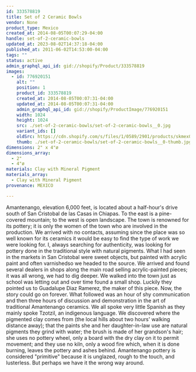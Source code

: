 ```yaml
---
id: 333578819
title: Set of 2 Ceramic Bowls
vendor: None
product_type: Mexico
created_at: 2014-08-05T00:07:29-04:00
handle: set-of-2-ceramic-bowls
updated_at: 2023-08-02T14:37:18-04:00
published_at: 2011-06-02T14:53:00-04:00
tags: ""
status: active
admin_graphql_api_id: gid://shopify/Product/333578819
images:
  - id: 776920151
    alt: ""
    position: 1
    product_id: 333578819
    created_at: 2014-08-05T00:07:31-04:00
    updated_at: 2014-08-05T00:07:31-04:00
    admin_graphql_api_id: gid://shopify/ProductImage/776920151
    width: 1024
    height: 1024
    src: ./set-of-2-ceramic-bowls/set-of-2-ceramic-bowls__0.jpg
    variant_ids: []
    oldSrc: https://cdn.shopify.com/s/files/1/0589/2901/products/skmex0033.tif.jpeg?v=1407211651
    thumb: ./set-of-2-ceramic-bowls/set-of-2-ceramic-bowls__0-thumb.jpg
dimensions: 2" x 4"ø
dimensions_array:
  - 2"
  - 4"ø
materials: Clay with Mineral Pigment
materials_array:
  - Clay with Mineral Pigment
provenance: MEXICO

---
```


Amantenango, elevation 6,000 feet, is located about a half-hour's drive south of San Cristobal de las Casas in Chiapas. To the east is a pine-covered mountain; to the west is open landscape. The town is renowned for its pottery; it is only the women of the town who are involved in the production. We arrived with no contacts, assuming since the place was so well known for its ceramics it would be easy to find the type of work we were looking for. I, always searching for authenticity, was looking for pottery done in the traditional style with natural pigments. What I had seen in the markets in San Cristobal were sweet objects, but painted with acrylic paint and often varnishedso we headed to the source. We arrived and found several dealers in shops along the main road selling acrylic-painted pieces; it was all wrong, we had to dig deeper. We walked into the town just as school was letting out and over time found a small shop. Luckily they pointed us to Guadalupe Diaz Ramerez, the maker of this piece. Now, the story could go on forever. What followed was an hour of shy communication and then three hours of discussion and demonstration in the art of traditional Amantenango ceramics. We all spoke very little Spanish as they mainly spoke Tzotzil, an indigenous language. We discovered where the pigmented clay comes from (the local hills about two hours' walking distance away); that the paints she and her daughter-in-law use are natural pigments they grind with water; the brush is made of her grandson's hair; she uses no pottery wheel, only a board with the dry clay on it to permit movement; and they use no kiln, only a wood fire which, when it is done burning, leaves the pottery and ashes behind. Amantenango pottery is considered "primitive" because it is unglazed, rough to the touch, and lusterless. But perhaps we have it the wrong way around.